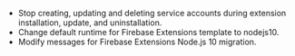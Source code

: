 - Stop creating, updating and deleting service accounts during extension installation, update, and uninstallation.
- Change default runtime for Firebase Extensions template to nodejs10.
- Modify messages for Firebase Extensions Node.js 10 migration.
